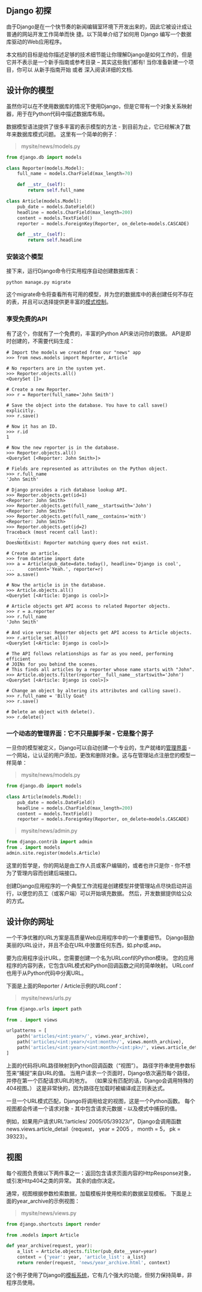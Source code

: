 ## Django 初探

由于Django是在一个快节奏的新闻编辑室环境下开发出来的，因此它被设计成让普通的网站开发工作简单而快 捷。以下简单介绍了如何用 Django 编写一个数据库驱动的Web应用程序。

本文档的目标是给你描述足够的技术细节能让你理解Django是如何工作的，但是它并不表示是一个新手指南或参考目录 – 其实这些我们都有! 当你准备新建一个项目，你可以 从新手指南开始 或者 深入阅读详细的文档.

## 设计你的模型
虽然你可以在不使用数据库的情况下使用Django，但是它带有一个对象关系映射器，用于在Python代码中描述数据库布局。

数据模型语法提供了很多丰富的表示模型的方法 - 到目前为止，它已经解决了数年来数据库模式问题。 这里有一个简单的例子：

> mysite/news/models.py
```python
from django.db import models

class Reporter(models.Model):
    full_name = models.CharField(max_length=70)

    def __str__(self):
        return self.full_name

class Article(models.Model):
    pub_date = models.DateField()
    headline = models.CharField(max_length=200)
    content = models.TextField()
    reporter = models.ForeignKey(Reporter, on_delete=models.CASCADE)

    def __str__(self):
        return self.headline
```
### 安装这个模型
接下来，运行Django命令行实用程序自动创建数据库表：
```
python manage.py migrate
```
这个migrate命令将查看所有可用的模型，并为您的数据库中的表创建任何不存在的表，并且可以选择提供更丰富的[模式控制](https://docs.djangoproject.com/en/2.0/topics/migrations/)。

### 享受免费的API
有了这个，你就有了一个免费的，丰富的Python API来访问你的数据。 API是即时创建的，不需要代码生成：

```shell
# Import the models we created from our "news" app
>>> from news.models import Reporter, Article

# No reporters are in the system yet.
>>> Reporter.objects.all()
<QuerySet []>

# Create a new Reporter.
>>> r = Reporter(full_name='John Smith')

# Save the object into the database. You have to call save() explicitly.
>>> r.save()

# Now it has an ID.
>>> r.id
1

# Now the new reporter is in the database.
>>> Reporter.objects.all()
<QuerySet [<Reporter: John Smith>]>

# Fields are represented as attributes on the Python object.
>>> r.full_name
'John Smith'

# Django provides a rich database lookup API.
>>> Reporter.objects.get(id=1)
<Reporter: John Smith>
>>> Reporter.objects.get(full_name__startswith='John')
<Reporter: John Smith>
>>> Reporter.objects.get(full_name__contains='mith')
<Reporter: John Smith>
>>> Reporter.objects.get(id=2)
Traceback (most recent call last):
    ...
DoesNotExist: Reporter matching query does not exist.

# Create an article.
>>> from datetime import date
>>> a = Article(pub_date=date.today(), headline='Django is cool',
...     content='Yeah.', reporter=r)
>>> a.save()

# Now the article is in the database.
>>> Article.objects.all()
<QuerySet [<Article: Django is cool>]>

# Article objects get API access to related Reporter objects.
>>> r = a.reporter
>>> r.full_name
'John Smith'

# And vice versa: Reporter objects get API access to Article objects.
>>> r.article_set.all()
<QuerySet [<Article: Django is cool>]>

# The API follows relationships as far as you need, performing efficient
# JOINs for you behind the scenes.
# This finds all articles by a reporter whose name starts with "John".
>>> Article.objects.filter(reporter__full_name__startswith='John')
<QuerySet [<Article: Django is cool>]>

# Change an object by altering its attributes and calling save().
>>> r.full_name = 'Billy Goat'
>>> r.save()

# Delete an object with delete().
>>> r.delete()
```

### 一个动态的管理界面：它不只是脚手架 - 它是整个房子
一旦你的模型被定义，Django可以自动创建一个专业的，生产就绪的[管理界面](https://docs.djangoproject.com/en/2.0/ref/contrib/admin/) - 一个网站，让认证的用户添加，更改和删除对象。这与在管理站点注册您的模型一样简单：
> mysite/news/models.py
```python
from django.db import models

class Article(models.Model):
    pub_date = models.DateField()
    headline = models.CharField(max_length=200)
    content = models.TextField()
    reporter = models.ForeignKey(Reporter, on_delete=models.CASCADE)
```
> mysite/news/admin.py
```python
from django.contrib import admin
from . import models
admin.site.register(models.Article)
```
这里的哲学是，你的网站是由工作人员或客户编辑的，或者也许只是你 - 你不想为了管理内容而创建后端接口。

创建Django应用程序的一个典型工作流程是创建模型并使管理站点尽快启动并运行，以便您的员工（或客户端）可以开始填充数据。 然后，开发数据提供给公众的方式。


## 设计你的网址
一个干净优雅的URL方案是高质量Web应用程序中的一个重要细节。 Django鼓励美丽的URL设计，并且不会在URL中放置任何东西，如.php或.asp。

要为应用程序设计URL，您需要创建一个名为URLconf的Python模块。 您的应用程序的内容列表，它包含URL模式和Python回调函数之间的简单映射。 URLconf也用于从Python代码中分离URL。

下面是上面的Reporter / Article示例的URLconf：
> mysite/news/urls.py
```python
from django.urls import path

from . import views

urlpatterns = [
    path('articles/<int:year>/', views.year_archive),
    path('articles/<int:year>/<int:month>/', views.month_archive),
    path('articles/<int:year>/<int:month>/<int:pk>/', views.article_detail),
]
```
上面的代码将URL路径映射到Python回调函数（“视图”）。 路径字符串使用参数标签来“捕捉”来自URL的值。 当用户请求一个页面时，Django依次遍历每个路径，并停在第一个匹配请求URL的地方。 （如果没有匹配的话，Django会调用特殊的404视图。） 这是非常快的，因为路径在加载时被编译成正则表达式。

一旦一个URL模式匹配，Django将调用给定的视图，这是一个Python函数。 每个视图都会传递一个请求对象 - 其中包含请求元数据 - 以及模式中捕获的值。

例如，如果用户请求URL“/articles/ 2005/05/39323/”，Django会调用函数news.views.article_detail（request， year = 2005 ， month = 5， pk = 39323）。

## 视图
每个视图负责做以下两件事之一：返回包含请求页面内容的HttpResponse对象，或引发Http404之类的异常。 其余的由你决定。

通常，视图根据参数检索数据，加载模板并使用检索的数据呈现模板。 下面是上面的year_archive的示例视图：

> mysite/news/views.py
```python
from django.shortcuts import render

from .models import Article

def year_archive(request, year):
    a_list = Article.objects.filter(pub_date__year=year)
    context = {'year': year, 'article_list': a_list}
    return render(request, 'news/year_archive.html', context)
```
这个例子使用了Django的[模板系统](https://docs.djangoproject.com/en/2.0/topics/templates/)，它有几个强大的功能，但努力保持简单，非程序员使用。

##